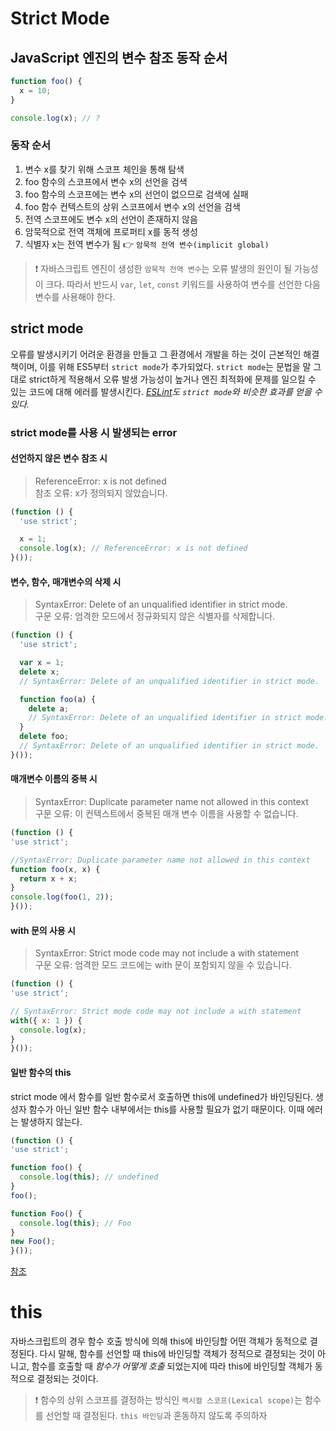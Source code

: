 # Strict Mode
## JavaScript 엔진의 변수 참조 동작 순서
```javascript
function foo() {
  x = 10;
}

console.log(x); // ?
```
### 동작 순서
1. 변수 x를 찾기 위해 스코프 체인을 통해 탐색
2. foo 함수의 스코프에서 변수 x의 선언을 검색
3. foo 함수의 스코프에는 변수 x의 선언이 없으므로 검색에 실패
4. foo 함수 컨텍스트의 상위 스코프에서 변수 x의 선언을 검색
5. 전역 스코프에도 변수 x의 선언이 존재하지 않음
6. 암묵적으로 전역 객체에 프로퍼티 x를 동적 생성
7. 식별자 x는 전역 변수가 됨 👉 `암묵적 전역 변수(implicit global)`

> ❗️ 자바스크립트 엔진이 생성한 `암묵적 전역 변수`는 오류 발생의 원인이 될 가능성이 크다. 따라서 반드시 `var`, `let`, `const` 키워드를 사용하여 변수를 선언한 다음 변수를 사용해야 한다.

## strict mode
오류를 발생시키기 어려운 환경을 만들고 그 환경에서 개발을 하는 것이 근본적인 해결책이며, 이를 위해 ES5부터 `strict mode`가 추가되었다. `strict mode`는 문법을 말 그대로 strict하게 적용해서 오류 발생 가능성이 높거나 엔진 최적화에 문제를 일으킬 수 있는 코드에 대해 에러를 발생시킨다. _[ESLint](https://poiemaweb.com/eslint)도 `strict mode`와 비슷한 효과를 얻을 수 있다._

### strict mode를 사용 시 발생되는 error
#### 선언하지 않은 변수 참조 시
> ReferenceError: x is not defined <br>
> 참조 오류: x가 정의되지 않았습니다.
  ```javascript
  (function () {
    'use strict';

    x = 1;
    console.log(x); // ReferenceError: x is not defined
  }());
  ```

#### 변수, 함수, 매개변수의 삭제 시
> SyntaxError: Delete of an unqualified identifier in strict mode. <br>
> 구문 오류: 엄격한 모드에서 정규화되지 않은 식별자를 삭제합니다.

  ```javascript
  (function () {
    'use strict';

    var x = 1;
    delete x;
    // SyntaxError: Delete of an unqualified identifier in strict mode.

    function foo(a) {
      delete a;
      // SyntaxError: Delete of an unqualified identifier in strict mode.
    }
    delete foo;
    // SyntaxError: Delete of an unqualified identifier in strict mode.
  }());
  ```

#### 매개변수 이름의 중복 시
> SyntaxError: Duplicate parameter name not allowed in this context <br>
> 구문 오류: 이 컨텍스트에서 중복된 매개 변수 이름을 사용할 수 없습니다.

  ```javascript
  (function () {
  'use strict';

  //SyntaxError: Duplicate parameter name not allowed in this context
  function foo(x, x) {
    return x + x;
  }
  console.log(foo(1, 2));
}());
  ```

#### with 문의 사용 시
> SyntaxError: Strict mode code may not include a with statement <br>
> 구문 오류: 엄격한 모드 코드에는 with 문이 포함되지 않을 수 있습니다.

  ```javascript
  (function () {
  'use strict';

  // SyntaxError: Strict mode code may not include a with statement
  with({ x: 1 }) {
    console.log(x);
  }
}());
  ```

#### 일반 함수의 this
  strict mode 에서 함수를 일반 함수로서 호출하면 this에 undefined가 바인딩된다. 생성자 함수가 아닌 일반 함수 내부에서는 this를 사용할 필요가 없기 때문이다. 이때 에러는 발생하지 않는다.

  ```javascript
  (function () {
  'use strict';

  function foo() {
    console.log(this); // undefined
  }
  foo();

  function Foo() {
    console.log(this); // Foo
  }
  new Foo();
  }());
  ```

[참조](https://poiemaweb.com/js-strict-mode)

# this

자바스크립트의 경우 함수 호출 방식에 의해 this에 바인딩할 어떤 객체가 동적으로 결정된다. 다시 말해, 함수를 선언할 때 this에 바인딩할 객체가 정적으로 결정되는 것이 아니고, 함수를 호출할 때 *함수가 어떻게 호출* 되었는지에 따라 this에 바인딩할 객체가 동적으로 결정되는 것이다.

> ❗️ 함수의 상위 스코프를 결정하는 방식인 `렉시컬 스코프(Lexical scope)`는 함수를 선언할 때 결정된다. `this 바인딩`과 혼동하지 않도록 주의하자